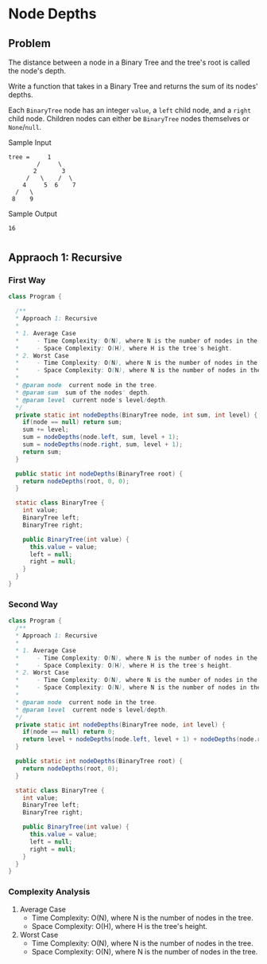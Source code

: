 # Node Depths

## Problem

The distance between a node in a Binary Tree and the tree's root is called the node's depth.

Write a function that takes in a Binary Tree and returns the sum of its nodes' depths.

Each `BinaryTree` node has an integer `value`, a `left` child node, and a `right` child node. Children nodes can either be `BinaryTree` nodes themselves or `None`/`null`.

Sample Input

```
tree =     1
        /     \
       2       3
     /   \    /  \
    4     5  6    7
  /   \
 8    9
```

Sample Output

```
16
```

#

## Appraoch 1: Recursive

### First Way

```JAVA
class Program {

  /**
  * Approach 1: Recursive
  *
  * 1. Average Case
  *     - Time Complexity: O(N), where N is the number of nodes in the tree.
  *     - Space Complexity: O(H), where H is the tree's height.
  * 2. Worst Case
  *     - Time Complexity: O(N), where N is the number of nodes in the tree.
  *     - Space Complexity: O(N), where N is the number of nodes in the tree.
  *
  * @param node  current node in the tree.
  * @param sum  sum of the nodes' depth.
  * @param level  current node's level/depth.
  */
  private static int nodeDepths(BinaryTree node, int sum, int level) {
    if(node == null) return sum;
    sum += level;
    sum = nodeDepths(node.left, sum, level + 1);
    sum = nodeDepths(node.right, sum, level + 1);
    return sum;
  }

  public static int nodeDepths(BinaryTree root) {
    return nodeDepths(root, 0, 0);
  }

  static class BinaryTree {
    int value;
    BinaryTree left;
    BinaryTree right;

    public BinaryTree(int value) {
      this.value = value;
      left = null;
      right = null;
    }
  }
}

```

### Second Way

```JAVA
class Program {
  /**
  * Approach 1: Recursive
  *
  * 1. Average Case
  *     - Time Complexity: O(N), where N is the number of nodes in the tree.
  *     - Space Complexity: O(H), where H is the tree's height.
  * 2. Worst Case
  *     - Time Complexity: O(N), where N is the number of nodes in the tree.
  *     - Space Complexity: O(N), where N is the number of nodes in the tree.
  *
  * @param node  current node in the tree.
  * @param level  current node's level/depth.
  */
  private static int nodeDepths(BinaryTree node, int level) {
    if(node == null) return 0;
    return level + nodeDepths(node.left, level + 1) + nodeDepths(node.right, level + 1);
  }

  public static int nodeDepths(BinaryTree root) {
    return nodeDepths(root, 0);
  }

  static class BinaryTree {
    int value;
    BinaryTree left;
    BinaryTree right;

    public BinaryTree(int value) {
      this.value = value;
      left = null;
      right = null;
    }
  }
}

```

### Complexity Analysis

1. Average Case
   - Time Complexity: O(N), where N is the number of nodes in the tree.
   - Space Complexity: O(H), where H is the tree's height.
2. Worst Case
   - Time Complexity: O(N), where N is the number of nodes in the tree.
   - Space Complexity: O(N), where N is the number of nodes in the tree.
